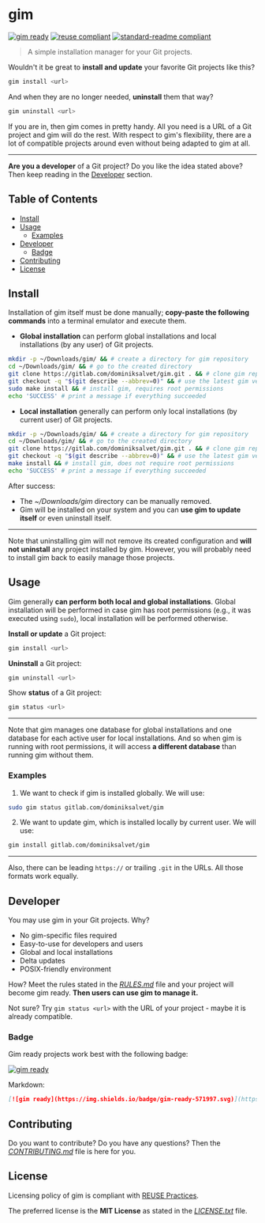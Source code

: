 # gim

[![gim ready](https://img.shields.io/badge/gim-ready-571997.svg)](https://gitlab.com/dominiksalvet/gim)
[![reuse compliant](https://reuse.software/badge/reuse-compliant.svg)](https://reuse.software/)
[![standard-readme compliant](https://img.shields.io/badge/readme_style-standard-brightgreen.svg)](https://github.com/RichardLitt/standard-readme)

> A simple installation manager for your Git projects.

Wouldn't it be great to **install and update** your favorite Git projects like this?

```sh
gim install <url>
```

And when they are no longer needed, **uninstall** them that way?

```sh
gim uninstall <url>
```

If you are in, then gim comes in pretty handy. All you need is a URL of a Git project and gim will do the rest. With respect to gim's flexibility, there are a lot of compatible projects around even without being adapted to gim at all.

---

**Are you a developer** of a Git project? Do you like the idea stated above? Then keep reading in the [Developer](#developer) section.

## Table of Contents

* [Install](#install)
* [Usage](#usage)
  * [Examples](#examples)
* [Developer](#developer)
  * [Badge](#badge)
* [Contributing](#contributing)
* [License](#license)

## Install

Installation of gim itself must be done manually; **copy-paste the following commands** into a terminal emulator and execute them.

* **Global installation** can perform global installations and local installations (by any user) of Git projects.

```sh
mkdir -p ~/Downloads/gim/ && # create a directory for gim repository
cd ~/Downloads/gim/ && # go to the created directory
git clone https://gitlab.com/dominiksalvet/gim.git . && # clone gim repository
git checkout -q "$(git describe --abbrev=0)" && # use the latest gim version
sudo make install && # install gim, requires root permissions
echo 'SUCCESS' # print a message if everything succeeded
```

* **Local installation** generally can perform only local installations (by current user) of Git projects.

```sh
mkdir -p ~/Downloads/gim/ && # create a directory for gim repository
cd ~/Downloads/gim/ && # go to the created directory
git clone https://gitlab.com/dominiksalvet/gim.git . && # clone gim repository
git checkout -q "$(git describe --abbrev=0)" && # use the latest gim version
make install && # install gim, does not require root permissions
echo 'SUCCESS' # print a message if everything succeeded
```

After success:

* The *~/Downloads/gim* directory can be manually removed.
* Gim will be installed on your system and you can **use gim to update itself** or even uninstall itself.

---

Note that uninstalling gim will not remove its created configuration and **will not uninstall** any project installed by gim. However, you will probably need to install gim back to easily manage those projects.

## Usage

Gim generally **can perform both local and global installations**. Global installation will be performed in case gim has root permissions (e.g., it was executed using `sudo`), local installation will be performed otherwise.


**Install or update** a Git project:

```sh
gim install <url>
```

**Uninstall** a Git project:

```sh
gim uninstall <url>
```

Show **status** of a Git project:

```sh
gim status <url>
```

---

Note that gim manages one database for global installations and one database for each active user for local installations. And so when gim is running with root permissions, it will access **a different database** than running gim without them.

### Examples

1. We want to check if gim is installed globally. We will use:

```sh
sudo gim status gitlab.com/dominiksalvet/gim
```

2. We want to update gim, which is installed locally by current user. We will use:

```sh
gim install gitlab.com/dominiksalvet/gim
```

---

Also, there can be leading `https://` or trailing `.git` in the URLs. All those formats work equally.

## Developer

You may use gim in your Git projects. Why?

* No gim-specific files required
* Easy-to-use for developers and users
* Global and local installations
* Delta updates
* POSIX-friendly environment

How? Meet the rules stated in the [*RULES.md*](RULES.md) file and your project will become gim ready. **Then users can use gim to manage it.**

Not sure? Try `gim status <url>` with the URL of your project - maybe it is already compatible.

### Badge

Gim ready projects work best with the following badge:

[![gim ready](https://img.shields.io/badge/gim-ready-571997.svg)](https://gitlab.com/dominiksalvet/gim)

Markdown:

```markdown
[![gim ready](https://img.shields.io/badge/gim-ready-571997.svg)](https://gitlab.com/dominiksalvet/gim)
```

## Contributing

Do you want to contribute? Do you have any questions? Then the [*CONTRIBUTING.md*](CONTRIBUTING.md) file is here for you.

## License

Licensing policy of gim is compliant with [REUSE Practices](https://reuse.software/practices/2.0/).

The preferred license is the **MIT License** as stated in the [*LICENSE.txt*](LICENSE.txt) file.
